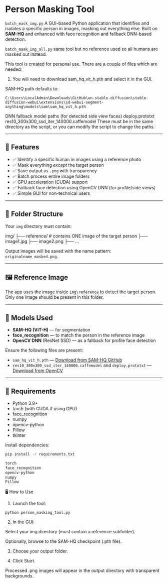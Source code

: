 # Person Masking Tool

`batch_mask_img.py`
A GUI-based Python application that identifies and isolates a specific person in images, masking out everything else. Built on **SAM-HQ** and enhanced with face recognition and fallback DNN-based detection.

`batch_mask_img_all.py`
same tool but no reference used so all humans are masked out instead.

This tool is created for personal use. There are a couple of files which are needed:

1. You will need to download sam_hq_vit_h.pth and select it in the GUI.

SAM-HQ path defaults to:

`C:\Users\LocalAdmin\Downloads\GitHub\un-stable-diffusion\stable-diffusion-webui\extensions\sd-webui-segment-anything\models\sam\sam_hq_vit_h.pth`

DNN fallback model paths (for detected side view faces)
deploy.prototxt
res10_300x300_ssd_iter_140000.caffemodel
These must be in the same directory as the script, or you can modify the script to change the paths.



---

## 🚀 Features

- ✅ Identify a specific human in images using a reference photo  
- ✅ Mask everything *except* the target person  
- ✅ Save output as `.png` with transparency  
- ✅ Batch process entire image folders  
- ✅ GPU acceleration (CUDA) support  
- ✅ Fallback face detection using OpenCV DNN (for profile/side views)  
- ✅ Simple GUI for non-technical users

---

## 📂 Folder Structure

Your `img` directory must contain:

img/
├── reference/ # contains ONE image of the target person
├── image1.jpg
├── image2.png
├── ...


Output images will be saved with the name pattern: `originalname_masked.png`.

---

## 🖼️ Reference Image

The app uses the image inside `img\reference` to detect the target person. Only one image should be present in this folder.

---

## 🧠 Models Used

- **SAM-HQ (ViT-H)** — for segmentation  
- **face_recognition** — to match the person in the reference image  
- **OpenCV DNN** (ResNet SSD) — as a fallback for profile face detection

Ensure the following files are present:

- `sam_hq_vit_h.pth` — [Download from SAM-HQ GitHub](https://github.com/SysCV/sam-hq)
- `res10_300x300_ssd_iter_140000.caffemodel` and `deploy.prototxt` — [Download from OpenCV](https://github.com/opencv/opencv/tree/master/samples/dnn/face_detector)

---

## 🧰 Requirements

- Python 3.8+
- torch (with CUDA if using GPU)
- face_recognition
- numpy
- opencv-python
- Pillow
- tkinter

Install dependencies:

```bash
pip install -r requirements.txt

torch
face_recognition
opencv-python
numpy
Pillow
```

🖥️ How to Use
1. Launch the tool:

```
python person_masking_tool.py
```

2. In the GUI:

Select your img directory (must contain a reference subfolder).

Optionally, browse to the SAM-HQ checkpoint (.pth file).

3. Choose your output folder.

4. Click Start.

Processed .png images will appear in the output directory with transparent backgrounds.

